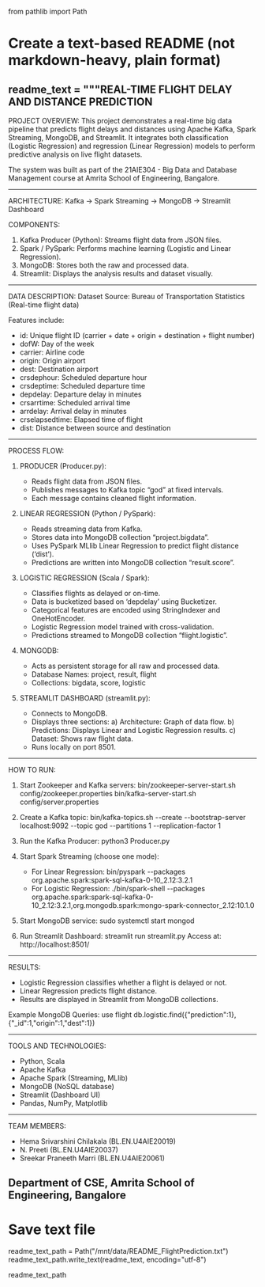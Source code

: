 from pathlib import Path

# Create a text-based README (not markdown-heavy, plain format)
readme_text = """REAL-TIME FLIGHT DELAY AND DISTANCE PREDICTION
-------------------------------------------------

PROJECT OVERVIEW:
This project demonstrates a real-time big data pipeline that predicts flight delays and distances using Apache Kafka, Spark Streaming, MongoDB, and Streamlit.
It integrates both classification (Logistic Regression) and regression (Linear Regression) models to perform predictive analysis on live flight datasets.

The system was built as part of the 21AIE304 - Big Data and Database Management course at Amrita School of Engineering, Bangalore.

-------------------------------------------------
ARCHITECTURE:
Kafka  →  Spark Streaming  →  MongoDB  →  Streamlit Dashboard

COMPONENTS:
1. Kafka Producer (Python): Streams flight data from JSON files.
2. Spark / PySpark: Performs machine learning (Logistic and Linear Regression).
3. MongoDB: Stores both the raw and processed data.
4. Streamlit: Displays the analysis results and dataset visually.

-------------------------------------------------
DATA DESCRIPTION:
Dataset Source: Bureau of Transportation Statistics (Real-time flight data)

Features include:
- id: Unique flight ID (carrier + date + origin + destination + flight number)
- dofW: Day of the week
- carrier: Airline code
- origin: Origin airport
- dest: Destination airport
- crsdephour: Scheduled departure hour
- crsdeptime: Scheduled departure time
- depdelay: Departure delay in minutes
- crsarrtime: Scheduled arrival time
- arrdelay: Arrival delay in minutes
- crselapsedtime: Elapsed time of flight
- dist: Distance between source and destination

-------------------------------------------------
PROCESS FLOW:

1. PRODUCER (Producer.py):
   - Reads flight data from JSON files.
   - Publishes messages to Kafka topic “god” at fixed intervals.
   - Each message contains cleaned flight information.

2. LINEAR REGRESSION (Python / PySpark):
   - Reads streaming data from Kafka.
   - Stores data into MongoDB collection “project.bigdata”.
   - Uses PySpark MLlib Linear Regression to predict flight distance (‘dist’).
   - Predictions are written into MongoDB collection “result.score”.

3. LOGISTIC REGRESSION (Scala / Spark):
   - Classifies flights as delayed or on-time.
   - Data is bucketized based on ‘depdelay’ using Bucketizer.
   - Categorical features are encoded using StringIndexer and OneHotEncoder.
   - Logistic Regression model trained with cross-validation.
   - Predictions streamed to MongoDB collection “flight.logistic”.

4. MONGODB:
   - Acts as persistent storage for all raw and processed data.
   - Database Names: project, result, flight
   - Collections: bigdata, score, logistic

5. STREAMLIT DASHBOARD (streamlit.py):
   - Connects to MongoDB.
   - Displays three sections:
        a) Architecture: Graph of data flow.
        b) Predictions: Displays Linear and Logistic Regression results.
        c) Dataset: Shows raw flight data.
   - Runs locally on port 8501.

-------------------------------------------------
HOW TO RUN:

1. Start Zookeeper and Kafka servers:
   bin/zookeeper-server-start.sh config/zookeeper.properties
   bin/kafka-server-start.sh config/server.properties

2. Create a Kafka topic:
   bin/kafka-topics.sh --create --bootstrap-server localhost:9092 --topic god --partitions 1 --replication-factor 1

3. Run the Kafka Producer:
   python3 Producer.py

4. Start Spark Streaming (choose one mode):
   - For Linear Regression:
       bin/pyspark --packages org.apache.spark:spark-sql-kafka-0-10_2.12:3.2.1
   - For Logistic Regression:
       ./bin/spark-shell --packages org.apache.spark:spark-sql-kafka-0-10_2.12:3.2.1,org.mongodb.spark:mongo-spark-connector_2.12:10.1.0

5. Start MongoDB service:
   sudo systemctl start mongod

6. Run Streamlit Dashboard:
   streamlit run streamlit.py
   Access at: http://localhost:8501/

-------------------------------------------------
RESULTS:
- Logistic Regression classifies whether a flight is delayed or not.
- Linear Regression predicts flight distance.
- Results are displayed in Streamlit from MongoDB collections.

Example MongoDB Queries:
   use flight
   db.logistic.find({"prediction":1},{"_id":1,"origin":1,"dest":1})

-------------------------------------------------
TOOLS AND TECHNOLOGIES:
- Python, Scala
- Apache Kafka
- Apache Spark (Streaming, MLlib)
- MongoDB (NoSQL database)
- Streamlit (Dashboard UI)
- Pandas, NumPy, Matplotlib

-------------------------------------------------
TEAM MEMBERS:
- Hema Srivarshini Chilakala (BL.EN.U4AIE20019)
- N. Preeti (BL.EN.U4AIE20037)
- Sreekar Praneeth Marri (BL.EN.U4AIE20061)

Department of CSE, Amrita School of Engineering, Bangalore
-------------------------------------------------

# Save text file
readme_text_path = Path("/mnt/data/README_FlightPrediction.txt")
readme_text_path.write_text(readme_text, encoding="utf-8")

readme_text_path
